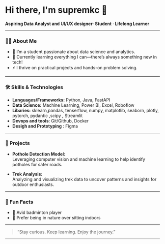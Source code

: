# Hi there, I'm supremkc 👋

**Aspiring Data Analyst and UI/UX designer· Student · Lifelong Learner**

---

### 👩‍💻 About Me

- 🔬 I’m a student passionate about data science and analytics.
- 🌱 Currently learning everything I can—there’s always something new in tech!
- ⚡ I thrive on practical projects and hands-on problem solving.

---

### 🛠️ Skills & Technologies

- **Languages/Frameworks:** Python, Java, FastAPI
- **Data Science:** Machine Learning, Power BI, Excel, Roboflow
- **Libaries:** sklearn,pandas, tenserflow, numpy, matplotlib, seaborn, plotly, pytorch, pydantic ,scipy , Streamlit
- **Devops and tools**: Git/Github, Docker
- **Desigh and Prototyping** : Figma
---
### 🚀 Projects

- **Pothole Detection Model:**  
  Leveraging computer vision and machine learning to help identify potholes for safer roads.

- **Trek Analysis:**  
  Analyzing and visualizing trek data to uncover patterns and insights for outdoor enthusiasts.

---

### 🌳 Fun Facts

- 🏸 Avid badminton player
- 🌲 Prefer being in nature over sitting indoors

---

> “Stay curious. Keep learning. Enjoy the journey.”

---

<!--
Add social links or contact info here if you wish in the future!
-->
